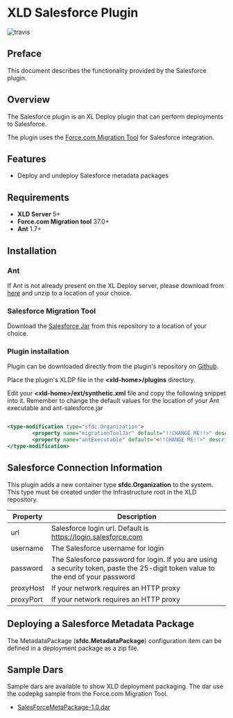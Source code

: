 # XLD Salesforce Plugin

![travis](https://travis-ci.org/xebialabs-community/xld-salesforce-plugin.svg?branch=master)

## Preface ##

This document describes the functionality provided by the Salesforce plugin.


## Overview ##

The Salesforce plugin is an XL Deploy plugin that can perform deployments to Salesforce.

The plugin uses the [Force.com Migration Tool](https://developer.salesforce.com/docs/atlas.en-us.daas.meta/daas/meta_development.htm) for Salesforce integration.

## Features ##

* Deploy and undeploy Salesforce metadata packages

## Requirements ##

* **XLD Server** 5+
* **Force.com Migration tool** 37.0+
* **Ant** 1.7+ 
		

## Installation ##

### Ant ###

If Ant is not already present on the XL Deploy server, please download from [here](http://ant.apache.org/bindownload.cgi) and unzip to a location of your choice.

### Salesforce Migration Tool ###

Download the [Salesforce Jar](./deps/ant-salesforce.jar) from this repository to a location of your choice.


### Plugin installation ###

Plugin can be downloaded directly from the plugin's repository on [Github](https://github.com/xebialabs-community/xld-salesforce-plugin/releases).

Place the plugin's XLDP file in the __&lt;xld-home&gt;/plugins__ directory. 

Edit your __&lt;xld-home&gt;/ext/synthetic.xml__ file and copy the following snippet into it.  Remember to change the default values for the location of your Ant executable and ant-salesforce.jar

```xml

<type-modification type="sfdc.Organization">
        <property name="migrationToolJar" default="!!CHANGE ME!!>" description="Absolute file reference to the ant-salesforce.jar" hidden="true" />
        <property name="antExecutable" default="<!!CHANGE ME!!>" description="Absolute file reference to the ant executable (ant, ant.bat, ant.cmd)" hidden="true"  />
</type-modification>

```

## Salesforce Connection Information ##


This plugin adds a new container type __sfdc.Organization__ to the system. This type must be created under the Infrastructure root in the XLD repository.

| Property | Description |
| -------- | ----------- |
| url   | Salesforce login url. Default is https://login.salesforce.com |
| username | The Salesforce username for login |
| password | The Salesforce password for login. If you are using a security token, paste the 25-digit token value to the end of your password |
| proxyHost | If your network requires an HTTP proxy |
| proxyPort | If your network requires an HTTP proxy |


## Deploying a Salesforce Metadata Package ##

The MetadataPackage (__sfdc.MetadataPackage__) configuration item can be defined in a deployment package as a zip file.  


## Sample Dars ##

Sample dars are available to show XLD deployment packaging.
The dar use the codepkg sample from the Force.com Migration Tool.

* [SalesForceMetaPackage-1.0.dar](./src/main/docs/samples/SalesForceMetaPackage-1.0.dar)

